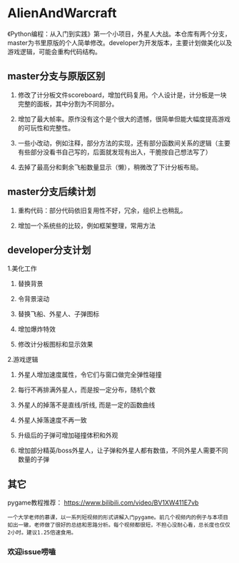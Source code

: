 # AlienAndWarcraft
《Python编程：从入门到实践》第一个小项目，外星人大战。本仓库有两个分支，master为书里原版的个人简单修改。developer为开发版本，主要计划做美化以及游戏逻辑，可能会重构代码结构。

## master分支与原版区别
1. 修改了计分板文件scoreboard，增加代码复用。个人设计是，计分板是一块完整的面板，其中分割为不同部分。

2. 增加了最大帧率。原作没有这个是个很大的遗憾，很简单但能大幅度提高游戏的可玩性和完整性。

3. 一些小改动，例如注释，部分方法的实现，还有部分函数间关系的逻辑（主要有些部分没看书自己写的，后面就发现有出入，干脆按自己想法写了）

4. 去掉了最高分和剩余飞船数量显示（懒），稍微改了下计分板布局。

## master分支后续计划
1. 重构代码：部分代码依旧复用性不好，冗余，组织上也稍乱。

2. 增加一个系统些的比较，例如框架整理，常用方法

## developer分支计划
1.美化工作
  1. 替换背景
  
  2. 令背景滚动
  
  3. 替换飞船、外星人、子弹图标
  
  4. 增加爆炸特效
  
  5. 修改计分板图标和显示效果


2.游戏逻辑
  1. 外星人增加速度属性，令它们与窗口做完全弹性碰撞
  
  2. 每行不再排满外星人，而是按一定分布，随机个数
  
  3. 外星人的掉落不是直线/折线, 而是一定的函数曲线
  
  4. 外星人掉落速度不再一致
  
  5. 升级后的子弹可增加碰撞体积和外观
  
  6. 增加部分精英/boss外星人，让子弹和外星人都有数值，不同外星人需要不同数量的子弹

## 其它
pygame教程推荐： https://www.bilibili.com/video/BV1XW411E7vb
    
    一个大学老师的慕课，以一系列短视频的形式讲解入门pygame。前几个视频内的例子与本项目如出一辙，老师做了很好的总结和思路分析。每个视频都很短，不担心没耐心看，总长度也仅仅2小时。建议1.25倍速食用。

### 欢迎issue唠嗑
